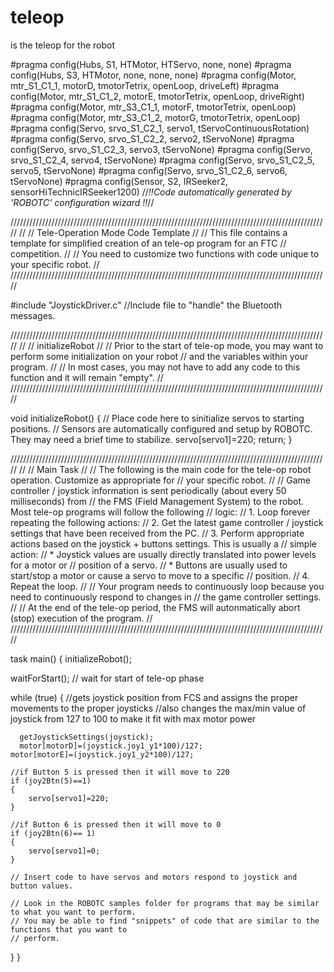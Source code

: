 teleop
======

is the teleop for the robot

#pragma config(Hubs,  S1, HTMotor,  HTServo,  none,     none)
#pragma config(Hubs,  S3, HTMotor,  none,     none,     none)
#pragma config(Motor,  mtr_S1_C1_1,     motorD,        tmotorTetrix, openLoop, driveLeft)
#pragma config(Motor,  mtr_S1_C1_2,     motorE,        tmotorTetrix, openLoop, driveRight)
#pragma config(Motor,  mtr_S3_C1_1,     motorF,        tmotorTetrix, openLoop)
#pragma config(Motor,  mtr_S3_C1_2,     motorG,        tmotorTetrix, openLoop)
#pragma config(Servo,  srvo_S1_C2_1,    servo1,               tServoContinuousRotation)
#pragma config(Servo,  srvo_S1_C2_2,    servo2,               tServoNone)
#pragma config(Servo,  srvo_S1_C2_3,    servo3,               tServoNone)
#pragma config(Servo,  srvo_S1_C2_4,    servo4,               tServoNone)
#pragma config(Servo,  srvo_S1_C2_5,    servo5,               tServoNone)
#pragma config(Servo,  srvo_S1_C2_6,    servo6,               tServoNone)
#pragma config(Sensor, S2,     IRSeeker2,           sensorHiTechnicIRSeeker1200)
//*!!Code automatically generated by 'ROBOTC' configuration wizard               !!*//

/////////////////////////////////////////////////////////////////////////////////////////////////////
//
//                           Tele-Operation Mode Code Template
//
// This file contains a template for simplified creation of an tele-op program for an FTC
// competition.
//
// You need to customize two functions with code unique to your specific robot.
//
/////////////////////////////////////////////////////////////////////////////////////////////////////

#include "JoystickDriver.c"  //Include file to "handle" the Bluetooth messages.


/////////////////////////////////////////////////////////////////////////////////////////////////////
//
//                                    initializeRobot
//
// Prior to the start of tele-op mode, you may want to perform some initialization on your robot
// and the variables within your program.
//
// In most cases, you may not have to add any code to this function and it will remain "empty".
//
/////////////////////////////////////////////////////////////////////////////////////////////////////

void initializeRobot()
{
  // Place code here to sinitialize servos to starting positions.
  // Sensors are automatically configured and setup by ROBOTC. They may need a brief time to stabilize.
servo[servo1]=220;
  return;
}


/////////////////////////////////////////////////////////////////////////////////////////////////////
//
//                                         Main Task
//
// The following is the main code for the tele-op robot operation. Customize as appropriate for
// your specific robot.
//
// Game controller / joystick information is sent periodically (about every 50 milliseconds) from
// the FMS (Field Management System) to the robot. Most tele-op programs will follow the following
// logic:
//   1. Loop forever repeating the following actions:
//   2. Get the latest game controller / joystick settings that have been received from the PC.
//   3. Perform appropriate actions based on the joystick + buttons settings. This is usually a
//      simple action:
//      *  Joystick values are usually directly translated into power levels for a motor or
//         position of a servo.
//      *  Buttons are usually used to start/stop a motor or cause a servo to move to a specific
//         position.
//   4. Repeat the loop.
//
// Your program needs to continuously loop because you need to continuously respond to changes in
// the game controller settings.
//
// At the end of the tele-op period, the FMS will autonmatically abort (stop) execution of the program.
//
/////////////////////////////////////////////////////////////////////////////////////////////////////

task main()
{
  initializeRobot();

  waitForStart();   // wait for start of tele-op phase

  while (true)
  {
  	//gets joystick position from FCS and assigns the proper movements to the proper joysticks
    //also changes the max/min value of joystick from 127 to 100 to make it fit with max motor power

	  getJoystickSettings(joystick);
	  motor[motorD]=(joystick.joy1_y1*100)/127;
    motor[motorE]=(joystick.joy1_y2*100)/127;

    //if Button 5 is pressed then it will move to 220
    if (joy2Btn(5)==1)
    {
    	servo[servo1]=220;
    }

    //if Button 6 is pressed then it will move to 0
    if (joy2Btn(6)== 1)
    {
    	servo[servo1]=0;
    }

    // Insert code to have servos and motors respond to joystick and button values.

    // Look in the ROBOTC samples folder for programs that may be similar to what you want to perform.
    // You may be able to find "snippets" of code that are similar to the functions that you want to
    // perform.
  }
}

